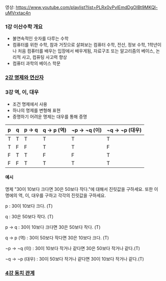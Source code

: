 영상: https://www.youtube.com/playlist?list=PLRx0vPvlEmdDgOIBt9MKQl-uMVrxtac4n

### 1강 이산수학 개요
- 불연속적인 숫자를 다루는 수학
- 컴퓨터를 위한 수학, 참과 거짓으로 살펴보는 컴퓨터 수학, 전산, 정보 수학, 1학년이나 처음 컴퓨터를 배우는 입장에서 배우게됨, 자료구조 또는  알고리즘의 베이스, 논리적 사고, 컴퓨팅 사고력 향상
- 컴퓨터 과학의 베이스 학문



### [2강 명제와 연산자](#이산-수학/이산수학-기초/명제와-연산자.md)



### 3강 역, 이, 대우

- 조건 명제에서 사용
- 하나의 명제를 변형해 표현
- 증명하기 어려운 명제는 대우를 통해 증명

| p    | q    | p → q | q → p (역) | ¬p → ¬q (이) | ¬q → ¬p (대우) |
| ---- | ---- | ----- | ---------- | ------------ | -------------- |
| T    | T    | T     | T          | T            | T              |
| T    | F    | F     | T          | T            | F              |
| F    | T    | T     | F          | F            | T              |
| F    | F    | T     | T          | T            | T              |

#### 예시

명제 "30이 10보다 크다면 30은 50보다 작다."에 대해서 진릿값을 구하세요. 또한 이 명에의 역, 이, 대우를 구하고 각각의 진릿값을 구하세요.

p : 30이 10보다 크다. (T)

q : 30은 50보다 작다. (T)

p → q : 30이 10보다 크다면 30은 50보다 작다. (T)

q → p (역) : 30이 50보다 작다면 30은 10보다 크다. (T)

¬p → ¬q (이) : 30이 10보다 작거나 같다면 30은 50보다 작거나 같다.(T)

¬q → ¬p (대우) : 30이 50보다 작거나 같다면 30이 10보다 작거나 같다.(T)



### [4강 동치 관계](#이산-수학/이산수학-기초/동치-관계.md)